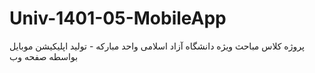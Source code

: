 # Univ-1401-05-MobileApp
پروژه کلاس مباحث ویژه دانشگاه آزاد اسلامی واحد مبارکه - تولید اپلیکیشن موبایل بواسطه صفحه وب
